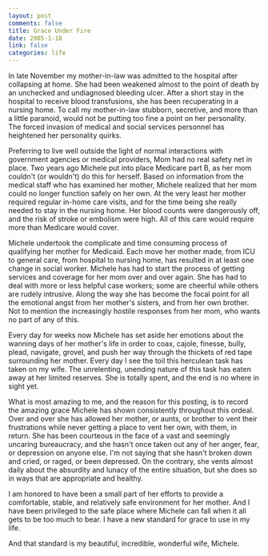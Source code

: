 ```yaml
--- 
layout: post
comments: false
title: Grace Under Fire
date: 2005-1-18
link: false
categories: life
---
```

In late November my mother-in-law was admitted to the hospital after collapsing at home. She had been weakened almost to the point of death by an unchecked and undiagnosed bleeding ulcer. After a short stay in the hospital to receive blood transfusions, she has been recuperating in a nursing home. To call my mother-in-law stubborn, secretive, and more than a little paranoid, would not be putting too fine a point on her personality. The forced invasion of medical and social services personnel has heightened her personality quirks.

Preferring to live well outside the light of normal interactions with government agencies or medical providers, Mom had no real safety net in place. Two years ago Michele put into place Medicare part B, as her mom couldn't (or wouldn't) do this for herself. Based on information from the medical staff who has examined her mother, Michele realized that her mom could no longer function safely on her own. At the very least her mother required regular in-home care visits, and for the time being she really needed to stay in the nursing home. Her blood counts were dangerously off, and the risk of stroke or embolism were high. All of this care would require more than Medicare would cover.

Michele undertook the complicate and time consuming process of qualifying her mother for Medicaid. Each move her mother made, from ICU to general care, from hospital to nursing home, has resulted in at least one change in social worker. Michele has had to start the process of getting services and coverage for her mom over and over again. She has had to deal with more or less helpful case workers; some are cheerful while others are rudely intrusive. Along the way she has become the focal point for all the emotional angst from her mother's sisters, and from her own brother. Not to mention the increasingly hostile responses from her mom, who wants no part of any of this.

Every day for weeks now Michele has set aside her emotions about the wanning days of her mother's life in order to coax, cajole, finesse, bully, plead, navigate, grovel, and push her way through the thickets of red tape surrounding her mother. Every day I see the toil this herculean task has taken on my wife. The unrelenting, unending nature of this task has eaten away at her limited reserves. She is totally spent, and the end is no where in sight yet.

What is most amazing to me, and the reason for this posting, is to record the amazing grace Michele has shown consistently throughout this ordeal. Over and over she has allowed her mother, or aunts, or brother to vent their frustrations while never getting a place to vent her own, with them, in return. She has been courteous in the face of a vast and seemingly uncaring bureaucracy, and she hasn't once taken out any of her anger, fear, or depression on anyone else. I'm not saying that she hasn't broken down and cried, or raged, or been depressed. On the contrary, she vents almost daily about the absurdity and lunacy of the entire situation, but she does so in ways that are appropriate and healthy.

I am honored to have been a small part of her efforts to provide a comfortable, stable, and relatively safe environment for her mother. And I have been privileged to the safe place where Michele can fall when it all gets to be too much to bear. I have a new standard for grace to use in my life.

And that standard is my beautiful, incredible, wonderful wife, Michele.
